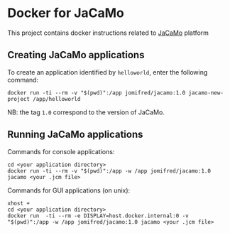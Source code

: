 # Docker for JaCaMo

This project contains docker instructions related to [JaCaMo](http://jacamo.sf.net) platform

## Creating JaCaMo applications

To create an application identified by `helloworld`, enter the following command:
```
docker run -ti --rm -v "$(pwd)":/app jomifred/jacamo:1.0 jacamo-new-project /app/helloworld
```

NB: the tag `1.0` correspond to the version of JaCaMo.

## Running JaCaMo applications

Commands for console applications:

```
cd <your application directory>
docker run -ti --rm -v "$(pwd)":/app -w /app jomifred/jacamo:1.0 jacamo <your .jcm file>
```

Commands for GUI applications (on unix):

```
xhost +
cd <your application directory>
docker run  -ti --rm -e DISPLAY=host.docker.internal:0 -v "$(pwd)":/app -w /app jomifred/jacamo:1.0 jacamo <your .jcm file>
```
